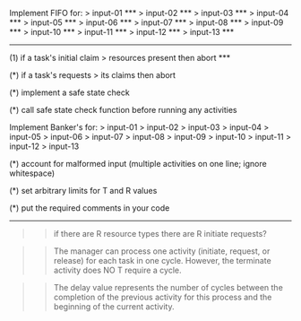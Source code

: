                 
Implement FIFO for:
        > input-01 ***
        > input-02 ***
        > input-03 ***
        > input-04 ***
        > input-05 ***
        > input-06 ***
        > input-07 ***
        > input-08 ***
        > input-09 ***
        > input-10 ***
        > input-11 ***
        > input-12 ***
        > input-13 *** 
        
---------------------------------------------------------

(1) if a task's initial claim > resources present then abort ***

(*) if a task's requests > its claims then abort 

(*) implement a safe state check 

(*) call safe state check function before running any activities 

Implement Banker's for:
        > input-01 
        > input-02 
        > input-03 
        > input-04 
        > input-05 
        > input-06 
        > input-07 
        > input-08 
        > input-09 
        > input-10 
        > input-11 
        > input-12 
        > input-13 









(*) account for malformed input (multiple activities on one line; ignore whitespace) 

(*) set arbitrary limits for T and R values 

(*) put the required comments in your code 

---------------------------------------------------------------

>> if there are R resource types there are R initiate requests? 

>> The manager can process one activity (initiate, request, or release) for each task in one cycle.
   However, the terminate activity does NO T require a cycle.
   
>> The delay value represents the number of cycles between the completion of the previous activity for this
   process and the beginning of the current activity. 
   